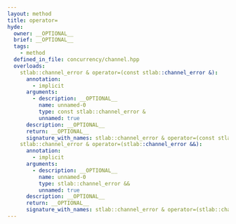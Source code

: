 ```yaml
---
layout: method
title: operator=
hyde:
  owner: __OPTIONAL__
  brief: __OPTIONAL__
  tags:
    - method
  defined_in_file: concurrency/channel.hpp
  overloads:
    stlab::channel_error & operator=(const stlab::channel_error &):
      annotation:
        - implicit
      arguments:
        - description: __OPTIONAL__
          name: unnamed-0
          type: const stlab::channel_error &
          unnamed: true
      description: __OPTIONAL__
      return: __OPTIONAL__
      signature_with_names: stlab::channel_error & operator=(const stlab::channel_error &)
    stlab::channel_error & operator=(stlab::channel_error &&):
      annotation:
        - implicit
      arguments:
        - description: __OPTIONAL__
          name: unnamed-0
          type: stlab::channel_error &&
          unnamed: true
      description: __OPTIONAL__
      return: __OPTIONAL__
      signature_with_names: stlab::channel_error & operator=(stlab::channel_error &&)
---
```

